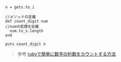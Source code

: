 ```
n = gets.to_i 

//メソッドの定義
def count_digit num
//numの処理を定義
  num.to_s.length
end

puts count_digit n 

```

> 参考
[rubyで簡単に数字の桁数をカウントする方法](http://sugi511.hatenablog.com/entry/2013/06/23/ruby%E3%81%A7%E7%B0%A1%E5%8D%98%E3%81%AB%E6%95%B0%E5%AD%97%E3%81%AE%E6%A1%81%E6%95%B0%E3%82%92%E3%82%AB%E3%82%A6%E3%83%B3%E3%83%88%E3%81%99%E3%82%8B%E6%96%B9%E6%B3%95)
